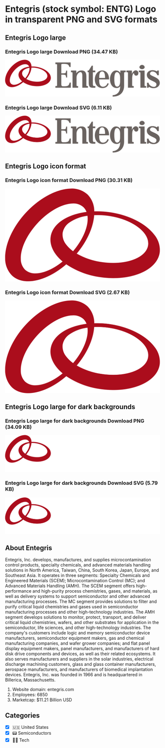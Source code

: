 # Entegris (stock symbol: ENTG) Logo in transparent PNG and SVG formats

## Entegris Logo large

### Entegris Logo large Download PNG (34.47 KB)

![Entegris Logo large Download PNG (34.47 KB)](/img/orig/ENTG_BIG-3d0846f3.png)

### Entegris Logo large Download SVG (6.11 KB)

![Entegris Logo large Download SVG (6.11 KB)](/img/orig/ENTG_BIG-9d3ed58f.svg)

## Entegris Logo icon format

### Entegris Logo icon format Download PNG (30.31 KB)

![Entegris Logo icon format Download PNG (30.31 KB)](/img/orig/ENTG-55cde9d9.png)

### Entegris Logo icon format Download SVG (2.67 KB)

![Entegris Logo icon format Download SVG (2.67 KB)](/img/orig/ENTG-41cf4456.svg)

## Entegris Logo large for dark backgrounds

### Entegris Logo large for dark backgrounds Download PNG (34.09 KB)

![Entegris Logo large for dark backgrounds Download PNG (34.09 KB)](/img/orig/ENTG_BIG.D-4327beb5.png)

### Entegris Logo large for dark backgrounds Download SVG (5.79 KB)

![Entegris Logo large for dark backgrounds Download SVG (5.79 KB)](/img/orig/ENTG_BIG.D-ad2ddd2a.svg)

## About Entegris

Entegris, Inc. develops, manufactures, and supplies microcontamination control products, specialty chemicals, and advanced materials handling solutions in North America, Taiwan, China, South Korea, Japan, Europe, and Southeast Asia. It operates in three segments: Specialty Chemicals and Engineered Materials (SCEM); Microcontamination Control (MC); and Advanced Materials Handling (AMH). The SCEM segment offers high-performance and high-purity process chemistries, gases, and materials, as well as delivery systems to support semiconductor and other advanced manufacturing processes. The MC segment provides solutions to filter and purify critical liquid chemistries and gases used in semiconductor manufacturing processes and other high-technology industries. The AMH segment develops solutions to monitor, protect, transport, and deliver critical liquid chemistries, wafers, and other substrates for application in the semiconductor, life sciences, and other high-technology industries. The company's customers include logic and memory semiconductor device manufacturers, semiconductor equipment makers, gas and chemical manufacturing companies, and wafer grower companies; and flat panel display equipment makers, panel manufacturers, and manufacturers of hard disk drive components and devices, as well as their related ecosystems. It also serves manufacturers and suppliers in the solar industries, electrical discharge machining customers, glass and glass container manufacturers, aerospace manufacturers, and manufacturers of biomedical implantation devices. Entegris, Inc. was founded in 1966 and is headquartered in Billerica, Massachusetts.

1. Website domain: entegris.com
2. Employees: 6850
3. Marketcap: $11.21 Billion USD


## Categories
- [x] 🇺🇸 United States
- [x] 📟 Semiconductors
- [x] 👩‍💻 Tech

